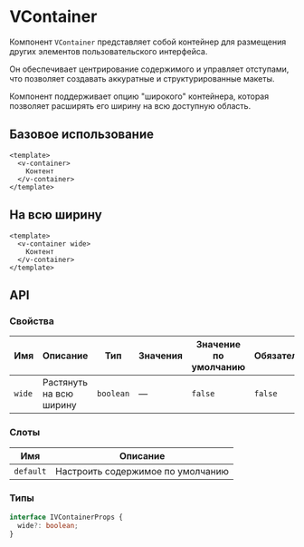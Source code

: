 # VContainer

Компонент `VContainer` представляет собой контейнер для размещения других элементов пользовательского интерфейса. 

Он обеспечивает центрирование содержимого и управляет отступами, что позволяет создавать аккуратные и структурированные макеты.

Компонент поддерживает опцию "широкого" контейнера, которая позволяет расширять его ширину на всю доступную область.

## Базовое использование
```vue
<template>
  <v-container>
    Контент
  </v-container>
</template>
```

## На всю ширину
```vue
<template>
  <v-container wide>
    Контент
  </v-container>
</template>
```

## API

### Свойства
| Имя    | Описание                | Тип       | Значения | Значение по умолчанию | Обязательно | 
|--------|-------------------------|-----------|----------|-----------------------|-------------|
| `wide` | Растянуть на всю ширину | `boolean` | —        | `false`               | `false`     |

### Слоты
| Имя        | Описание                          |
|------------|-----------------------------------|
| `default`  | Настроить содержимое по умолчанию |

### Типы
```typescript
interface IVContainerProps {
  wide?: boolean;
}
```
